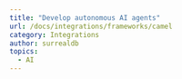 ```yaml
---
title: "Develop autonomous AI agents"
url: /docs/integrations/frameworks/camel
category: Integrations
author: surrealdb
topics:
  - AI
---
```


